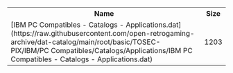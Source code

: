<table>
<tr><th>Name</th><th>Size</th></tr>
<tr><td>
[IBM PC Compatibles - Catalogs - Applications.dat](https://raw.githubusercontent.com/open-retrogaming-archive/dat-catalog/main/root/basic/TOSEC-PIX/IBM/PC Compatibles/Catalogs/Applications/IBM PC Compatibles - Catalogs - Applications.dat)
</td><td>1203</td></tr>
</table>
